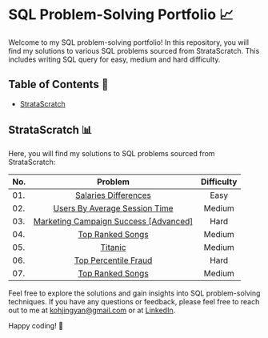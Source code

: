 # SQL Problem-Solving Portfolio :chart_with_upwards_trend:

Welcome to my SQL problem-solving portfolio! In this repository, you will find my solutions to various SQL problems sourced from StrataScratch. This includes writing SQL query for easy, medium and hard difficulty.

## Table of Contents :notebook:

- [StrataScratch](#stratascratch)

## StrataScratch :bar_chart:

Here, you will find my solutions to SQL problems sourced from StrataScratch:

| No.       | Problem       | Difficulty  |
| --------- |:-------------:| :----------:|
| 01.    | [Salaries Differences](https://github.com/kohjingyan/sql/tree/main/01.%20Salaries%20Differences) | Easy |
| 02.    | [Users By Average Session Time](https://github.com/kohjingyan/sql/tree/main/02.%20Users%20By%20Average%20Session%20Time) | Medium |
| 03.    | [Marketing Campaign Success [Advanced]](https://github.com/kohjingyan/sql/tree/main/03.%20Marketing%20Campaign%20Success%20%5BAdvanced%5D) | Hard |
| 04.    | [Top Ranked Songs](https://github.com/kohjingyan/sql/tree/main/04.%20Top%20Ranked%20Songs) | Medium |
| 05.    | [Titanic](https://github.com/kohjingyan/sql/tree/main/05.%20Titanic) | Medium |
| 06.    | [Top Percentile Fraud](https://github.com/kohjingyan/sql/tree/main/06.%20Top%20Percentile%20Fraud) | Hard |
| 07.    | [Top Ranked Songs](https://github.com/kohjingyan/sql/tree/main/07.%20Finding%20User%20Purchases) | Medium |

Feel free to explore the solutions and gain insights into SQL problem-solving techniques. If you have any questions or feedback, please feel free to reach out to me at kohjingyan@gmail.com or at [LinkedIn](https://www.linkedin.com/in/koh-jing-yan/).

Happy coding! :rocket:
